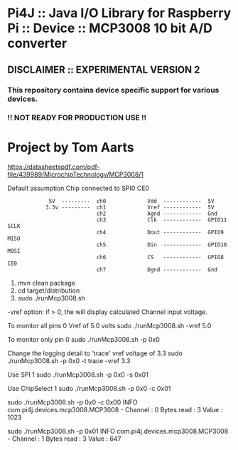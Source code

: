 

Pi4J :: Java I/O Library for Raspberry Pi :: Device :: MCP3008 10 bit A/D converter
==========================================================================

## DISCLAIMER :: EXPERIMENTAL VERSION 2

### This repository contains device specific support for various devices.

### !! NOT READY FOR PRODUCTION USE !!

Project by Tom Aarts
==========================================================================

https://datasheetspdf.com/pdf-file/439989/MicrochipTechnology/MCP3008/1


Default assumption
Chip connected to SPI0   CE0

                 5V  ---------  ch0             Vdd  ------------  5V
                3.3v ---------  ch1             Vref ------------  5V
                                ch2             Agnd ------------  Gnd
                                ch3             Clk  ------------  GPIO11 SCLK
                                ch4             Dout ------------  GPIO9  MISO
                                ch5             Din  ------------  GPIO10 MOSI
                                ch6             CS   ------------  GPIO8  CE0
                                ch7             Dgnd ------------  Gnd

1. mvn clean package
2. cd target/distribution
3. sudo ./runMcp3008.sh   





-vref option: if > 0,  the will display calculated Channel input voltage.


To monitor all pins 0   Vref of 5.0 volts
sudo ./runMcp3008.sh   -vref 5.0    


To monitor only pin 0
sudo ./runMcp3008.sh -p 0x0  

Change the logging detail to 'trace'    vref voltage of 3.3
sudo ./runMcp3008.sh -p 0x0 -t trace -vref 3.3  


Use SPI 1
sudo ./runMcp3008.sh -p 0x0 -s 0x01


Use ChipSelect 1
sudo ./runMcp3008.sh -p 0x0 -c 0x01



sudo ./runMcp3008.sh -p 0x0 -c 0x00
INFO com.pi4j.devices.mcp3008.MCP3008 - Channel : 0   Bytes read : 3  Value : 1023



sudo ./runMcp3008.sh -p 0x01
INFO com.pi4j.devices.mcp3008.MCP3008 - Channel : 1   Bytes read : 3  Value : 647
